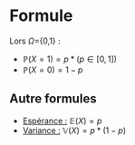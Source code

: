 # Formule
Lors $\Omega$={0,1} :
- $\mathbb{P}(X=1)=p*(p\in[0,1])$
- $\mathbb{P}(X=0)=1-p$
## Autre formules
- <u>Espérance :</u> $\mathbb{E}(X) = p$
- <u>Variance :</u> $\mathbb{V}(X) = p * (1-p)$